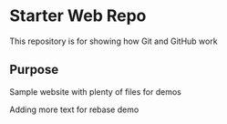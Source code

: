 # Starter Web Repo

This repository is for showing how Git and GitHub work

## Purpose

Sample website with plenty of files for demos

Adding more text for rebase demo
